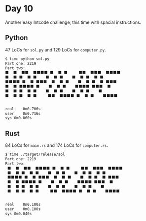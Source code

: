 # Day 10

Another easy Intcode challenge, this time with spacial instructions.

## Python

47 LoCs for `sol.py` and 129 LoCs for `computer.py`.

```bash
$ time python sol.py
Part one: 2219
Part two: 
⬛  ⬛  ⬛⬛  ⬛⬛⬛⬛ ⬛  ⬛ ⬛     ⬛⬛  ⬛⬛⬛  ⬛⬛⬛⬛
⬛  ⬛ ⬛  ⬛ ⬛    ⬛  ⬛ ⬛    ⬛  ⬛ ⬛  ⬛ ⬛   
⬛⬛⬛⬛ ⬛  ⬛ ⬛⬛⬛  ⬛  ⬛ ⬛    ⬛  ⬛ ⬛  ⬛ ⬛⬛⬛ 
⬛  ⬛ ⬛⬛⬛⬛ ⬛    ⬛  ⬛ ⬛    ⬛⬛⬛⬛ ⬛⬛⬛  ⬛   
⬛  ⬛ ⬛  ⬛ ⬛    ⬛  ⬛ ⬛    ⬛  ⬛ ⬛    ⬛   
⬛  ⬛ ⬛  ⬛ ⬛     ⬛⬛  ⬛⬛⬛⬛ ⬛  ⬛ ⬛    ⬛⬛⬛⬛


real	0m0.706s
user	0m0.716s
sys	0m0.060s
```



## Rust

84 LoCs for `main.rs` and 174 LoCs for `computer.rs`.

```bash
$ time ./target/release/sol
Part one: 2219
Part two: 
 ⬛  ⬛  ⬛⬛  ⬛⬛⬛⬛ ⬛  ⬛ ⬛     ⬛⬛  ⬛⬛⬛  ⬛⬛⬛⬛   
 ⬛  ⬛ ⬛  ⬛ ⬛    ⬛  ⬛ ⬛    ⬛  ⬛ ⬛  ⬛ ⬛      
 ⬛⬛⬛⬛ ⬛  ⬛ ⬛⬛⬛  ⬛  ⬛ ⬛    ⬛  ⬛ ⬛  ⬛ ⬛⬛⬛    
 ⬛  ⬛ ⬛⬛⬛⬛ ⬛    ⬛  ⬛ ⬛    ⬛⬛⬛⬛ ⬛⬛⬛  ⬛      
 ⬛  ⬛ ⬛  ⬛ ⬛    ⬛  ⬛ ⬛    ⬛  ⬛ ⬛    ⬛      
 ⬛  ⬛ ⬛  ⬛ ⬛     ⬛⬛  ⬛⬛⬛⬛ ⬛  ⬛ ⬛    ⬛⬛⬛⬛   


real	0m0.100s
user	0m0.100s
sys	0m0.040s
```


